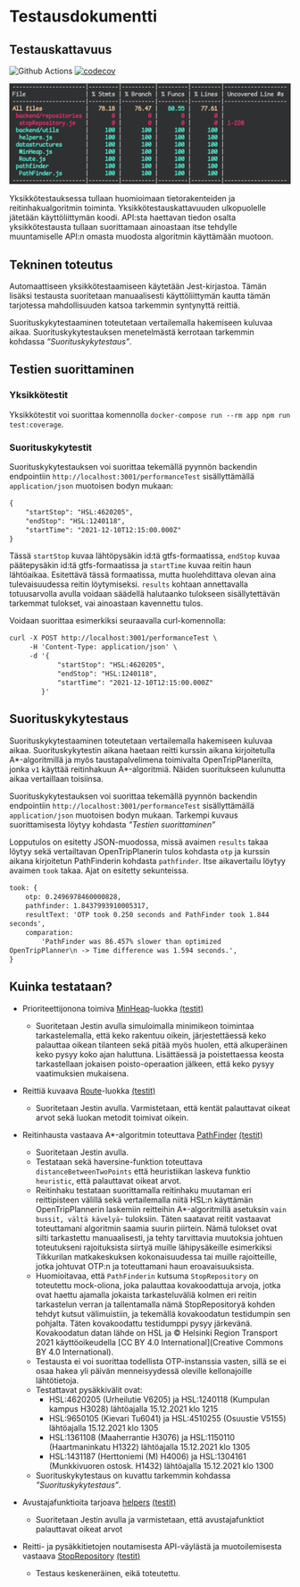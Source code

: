 # Testausdokumentti

## Testauskattavuus

![Github Actions](https://github.com/FinThunderstorm/tiralabra/workflows/Build&Test/badge.svg) [![codecov](https://codecov.io/gh/FinThunderstorm/tiralabra/branch/master/graph/badge.svg?token=agzbQdgG0v)](https://codecov.io/gh/FinThunderstorm/tiralabra)

![Viikon 6 testikattavuus](./media/vk6-testikattavuus.png)

Yksikkötestauksessa tullaan huomioimaan tietorakenteiden ja reitinhakualgoritmin toiminta. Yksikkötestauskattavuuden ulkopuolelle jätetään käyttöliittymän koodi. API:sta haettavan tiedon osalta yksikkötestausta tullaan suorittamaan ainoastaan itse tehdylle muuntamiselle API:n omasta muodosta algoritmin käyttämään muotoon.

## Tekninen toteutus

Automaattiseen yksikkötestaamiseen käytetään Jest-kirjastoa. Tämän lisäksi testausta suoritetaan manuaalisesti käyttöliittymän kautta tämän tarjotessa mahdollisuuden katsoa tarkemmin syntynyttä reittiä.

Suorituskykytestaaminen toteutetaan vertailemalla hakemiseen kuluvaa aikaa. Suorituskykytestauksen menetelmästä kerrotaan tarkemmin kohdassa _”Suorituskykytestaus”_.

## Testien suorittaminen

### Yksikkötestit

Yksikkötestit voi suorittaa komennolla `docker-compose run --rm app npm run test:coverage`.

### Suorituskykytestit

Suorituskykytestauksen voi suorittaa tekemällä pyynnön backendin endpointiin `http://localhost:3001/performanceTest` sisällyttämällä `application/json` muotoisen bodyn mukaan:

```
{
    "startStop": "HSL:4620205",
    "endStop": "HSL:1240118",
    "startTime": "2021-12-10T12:15:00.000Z"
}
```

Tässä `startStop` kuvaa lähtöpysäkin id:tä gtfs-formaatissa, `endStop` kuvaa päätepysäkin id:tä gtfs-formaatissa ja `startTime` kuvaa reitin haun lähtöaikaa. Esitettävä tässä formaatissa, mutta huolehdittava olevan aina tulevaisuudessa reitin löytymiseksi. `results` kohtaan annettavalla totuusarvolla avulla voidaan säädellä halutaanko tulokseen sisällytettävän tarkemmat tulokset, vai ainoastaan kavennettu tulos.

Voidaan suorittaa esimerkiksi seuraavalla curl-komennolla:

```
curl -X POST http://localhost:3001/performanceTest \
     -H 'Content-Type: application/json' \
     -d '{
            "startStop": "HSL:4620205",
            "endStop": "HSL:1240118",
            "startTime": "2021-12-10T12:15:00.000Z"
        }'
```

## Suorituskykytestaus

Suorituskykytestaaminen toteutetaan vertailemalla hakemiseen kuluvaa aikaa. Suorituskykytestin aikana haetaan reitti kurssin aikana kirjoitetulla A\*-algoritmillä ja myös taustapalvelimena toimivalta OpenTripPlanerilta, jonka `v1` käyttää reitinhakuun A\*-algoritmiä. Näiden suoritukseen kulunutta aikaa vertaillaan toisiinsa.

Suorituskykytestauksen voi suorittaa tekemällä pyynnön backendin endpointiin `http://localhost:3001/performanceTest` sisällyttämällä `application/json` muotoisen bodyn mukaan. Tarkempi kuvaus suorittamisesta löytyy kohdasta _”Testien suorittaminen”_

Lopputulos on esitetty JSON-muodossa, missä avaimen `results` takaa löytyy sekä vertailtavan OpenTripPlanerin tulos kohdasta `otp` ja kurssin aikana kirjoitetun PathFinderin kohdasta `pathfinder`.
Itse aikavertailu löytyy avaimen `took` takaa. Ajat on esitetty sekunteissa.

```
took: {
    otp: 0.2496978460000828,
    pathfinder: 1.8437993910005317,
    resultText: 'OTP took 0.250 seconds and PathFinder took 1.844 seconds',
    comparation:
        'PathFinder was 86.457% slower than optimized OpenTripPlanner\n -> Time difference was 1.594 seconds.',
}
```

## Kuinka testataan?

-   Prioriteettijonona toimiva [MinHeap](../src/datastructures/MinHeap.js)-luokka [(testit)](../src/datastructures/tests/MinHeap.test.js)

    -   Suoritetaan Jestin avulla simuloimalla minimikeon toimintaa tarkastelemalla, että keko rakentuu oikein, järjestettäessä keko palauttaa oikean tilanteen sekä pitää myös huolen, että alkuperäinen keko pysyy koko ajan haluttuna. Lisättäessä ja poistettaessa keosta tarkastellaan jokaisen poisto-operaation jälkeen, että keko pysyy vaatimuksien mukaisena.

-   Reittiä kuvaava [Route](../src/datastructures/Route.js)-luokka [(testit)](../src/datastructures/tests/Route.test.js)

    -   Suoritetaan Jestin avulla. Varmistetaan, että kentät palauttavat oikeat arvot sekä luokan metodit toimivat oikein.

-   Reitinhausta vastaava A\*-algoritmin toteuttava [PathFinder](../src/pathfinder/PathFinder.js) [(testit)](../src/pathfinder/tests/PathFinder.test.js)

    -   Suoritetaan Jestin avulla.
    -   Testataan sekä haversine-funktion toteuttava `distanceBetweenTwoPoints` että heuristiikan laskeva funktio `heuristic`, että palauttavat oikeat arvot.
    -   Reitinhaku testataan suorittamalla reitinhaku muutaman eri reittipisteen välillä sekä vertailemalla niitä HSL:n käyttämän OpenTripPlannerin laskemiin reitteihin A\*-algoritmillä asetuksin `vain bussit, vältä kävelyä`- tuloksiin. Täten saatavat reitit vastaavat toteuttamani algoritmin saamia suurin piirtein. Nämä tulokset ovat silti tarkastettu manuaalisesti, ja tehty tarvittavia muutoksia johtuen toteutukseni rajoituksista siirtyä muille lähipysäkeille esimerkiksi Tikkurilan matkakeskuksen kokonaisuudessa tai muille rajoitteille, jotka johtuvat OTP:n ja toteuttamani haun eroavaisuuksista.
    -   Huomioitavaa, että `PathFinderin` kutsuma `StopRepository` on toteutettu mock-oliona, joka palauttaa kovakoodattuja arvoja, jotka ovat haettu ajamalla jokaista tarkasteluväliä kolmen eri reitin tarkastelun verran ja tallentamalla nämä StopRepositoryä kohden tehdyt kutsut välimuistiin, ja tekemällä kovakoodatun testidumpin sen pohjalta. Täten kovakoodattu testidumppi pysyy järkevänä. Kovakoodatun datan lähde on HSL ja © Helsinki Region Transport 2021 käyttöoikeudella [CC BY 4.0 International](Creative Commons BY 4.0 International).
    -   Testausta ei voi suorittaa todellista OTP-instanssia vasten, sillä se ei osaa hakea yli päivän menneisyydessä oleville kellonajoille lähtötietoja.
    -   Testattavat pysäkkivälit ovat:
        -   HSL:4620205 (Urheilutie V6205) ja HSL:1240118 (Kumpulan kampus H3028) lähtöajalla 15.12.2021 klo 1215
        -   HSL:9650105 (Kievari Tu6041) ja HSL:4510255 (Osuustie V5155) lähtöajalla 15.12.2021 klo 1305
        -   HSL:1361108 (Maaherrantie H3076) ja HSL:1150110 (Haartmaninkatu H1322) lähtöajalla 15.12.2021 klo 1305
        -   HSL:1431187 (Herttoniemi (M) H4006) ja HSL:1304161 (Munkkivuoren ostosk. H1432) lähtöajalla 15.12.2021 klo 1300
    -   Suorituskykytestaus on kuvattu tarkemmin kohdassa _”Suorituskykytestaus”_.

-   Avustajafunktioita tarjoava [helpers](../src/backend/utils/helpers.js) [(testit)](../src/backend/tests/helpers.test.js)

    -   Suoritetaan Jestin avulla ja varmistetaan, että avustajafunktiot palauttavat oikeat arvot

-   Reitti- ja pysäkkitietojen noutamisesta API-väylästä ja muotoilemisesta vastaava [StopRepository](../src/backend/repositories/stopRepository.js) [(testit)](../src/backend/tests/stopRepository.test.js)
    -   Testaus keskeneräinen, eikä toteutettu.
